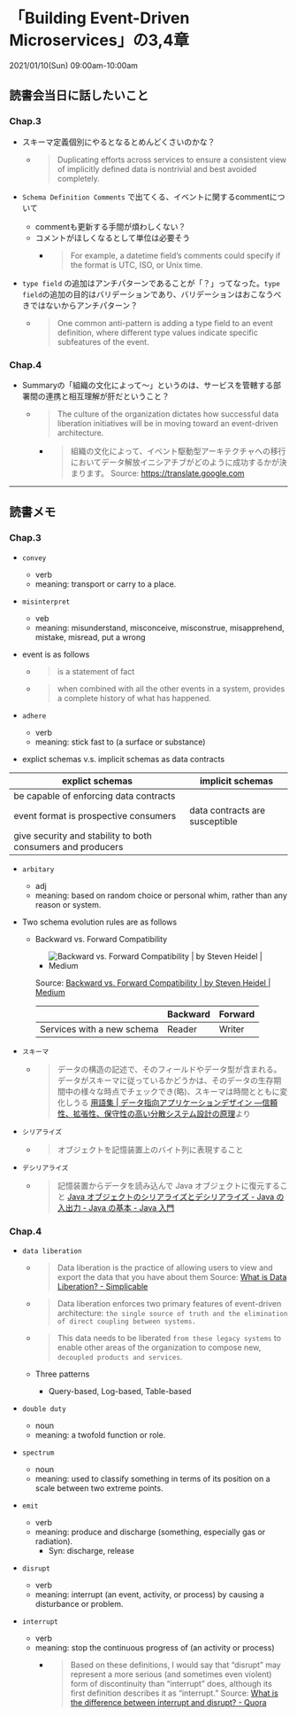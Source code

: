 # 「Building Event-Driven Microservices」の3,4章
2021/01/10(Sun) 09:00am-10:00am

## 読書会当日に話したいこと

### Chap.3
- スキーマ定義個別にやるとなるとめんどくさいのかな？
  - > Duplicating efforts across services to ensure a consistent view of implicitly defined data is nontrivial and best avoided completely.

- `Schema Definition Comments` で出てくる、イベントに関するcommentについて
  - commentも更新する手間が煩わしくない？
  - コメントがほしくなるとして単位は必要そう
    - > For example, a datetime field’s comments could specify if the format is UTC, ISO, or Unix time.

- `type field` の追加はアンチパターンであることが「？」ってなった。`type field`の追加の目的はバリデーションであり、バリデーションはおこなうべきではないからアンチパターン？ 
  - > One common anti-pattern is adding a type field to an event definition, where different type values indicate specific subfeatures of the event.

### Chap.4
- Summaryの「組織の文化によって〜」というのは、サービスを管轄する部署間の連携と相互理解が肝だということ？
  - > The culture of the organization dictates how successful data liberation initiatives will be in moving toward an event-driven architecture.
    - > 組織の文化によって、イベント駆動型アーキテクチャへの移行においてデータ解放イニシアチブがどのように成功するかが決まります。
      Source: https://translate.google.com

---

## 読書メモ

### Chap.3
- `convey`
  -  verb
  - meaning: transport or carry to a place.

- `misinterpret`
  - veb
  - meaning: misunderstand, misconceive, misconstrue, misapprehend, mistake, misread, put a wrong 

- event is as follows
  - >  is a statement of fact
  - > when combined with all the other events in a system, provides a complete history of what has happened.

- `adhere`
  - verb
  - meaning: stick fast to (a surface or substance)


- explict schemas v.s. implicit schemas as data contracts

|explict schemas                         | implicit schemas                      |
|----------------------------------------|---------------------------------------|
| be capable of enforcing data contracts |                                       |
| event format is prospective consumers  | data contracts are susceptible        |
| give security and stability to both consumers and producers    |               |

- `arbitary`
  - adj
  - meaning: based on random choice or personal whim, rather than any reason or system.

- Two schema evolution rules are as follows
  - Backward vs. Forward Compatibility
    - ![Backward vs. Forward Compatibility | by Steven Heidel | Medium](https://miro.medium.com/max/1104/0*PxX6E7xfjI2K7ayV)

    Source: [Backward vs. Forward Compatibility | by Steven Heidel | Medium](https://stevenheidel.medium.com/backward-vs-forward-compatibility-9c03c3db15c9)

    |                                        |Backward |Forward       |
    |----------------------------------------|---------|--------------|
    |Services with a new schema              |Reader   |Writer        |


- `スキーマ`
  - > データの構造の記述で、そのフィールドやデータ型が含まれる。データがスキーマに従っているかどうかは、そのデータの生存期間中の様々な時点でチェックでき(略)、スキーマは時間とともに変化しうる
    [用語集 | データ指向アプリケーションデザイン ―信頼性、拡張性、保守性の高い分散システム設計の原理](https://learning.oreilly.com/library/view/untitled/9784873118703/glossary.xhtml)より

- `シリアライズ`
  - > オブジェクトを記憶装置上のバイト列に表現すること
- `デシリアライズ`
  - > 記憶装置からデータを読み込んで Java オブジェクトに復元すること
    [Java オブジェクトのシリアライズとデシリアライズ - Java の入出力 - Java の基本 - Java 入門](https://java.keicode.com/lang/io-object-serialize.php)


### Chap.4
- `data liberation`
  - > Data liberation is the practice of allowing users to view and export the data that you have about them
    Source: [What is Data Liberation? - Simplicable](https://simplicable.com/new/data-liberation)

  - > Data liberation enforces two primary features of event-driven architecture: `the single source of truth and the elimination of direct coupling between systems.` 

  - > This data needs to be liberated `from these legacy systems` to enable other areas of the organization to compose new, `decoupled products and services`.

  - Three patterns
    - Query-based, Log-based, Table-based

- `double duty`
  - noun
  - meaning: a twofold function or role.

- `spectrum`
  - noun
  - meaning: used to classify something in terms of its position on a scale between two extreme points.

- `emit`
  - verb
  - meaning: produce and discharge (something, especially gas or radiation).
    - Syn: discharge, release

- `disrupt`
  - verb
  - meaning: interrupt (an event, activity, or process) by causing a disturbance or problem.

- `interrupt`
  - verb
  - meaning: stop the continuous progress of (an activity or process)
    - > Based on these definitions, I would say that “disrupt” may represent a more serious (and sometimes even violent) form of discontinuity than “interrupt” does, although its first definition describes it as “interrupt.”
      Source: [What is the difference between interrupt and disrupt? - Quora](https://www.quora.com/What-is-the-difference-between-interrupt-and-disrupt)

